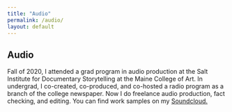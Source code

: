 ```yaml
---
title: "Audio"
permalink: /audio/
layout: default
---
```


## Audio

Fall of 2020, I attended a grad program in audio production at the Salt Institute for Documentary Storytelling at the Maine College of Art. In undergrad, I co-created, co-produced, and co-hosted a radio program as a branch of the college newspaper. Now I do freelance audio production, fact checking, and editing. You can find work samples on my [Soundcloud.](https://soundcloud.com/andrew-schwartz-191964276)
